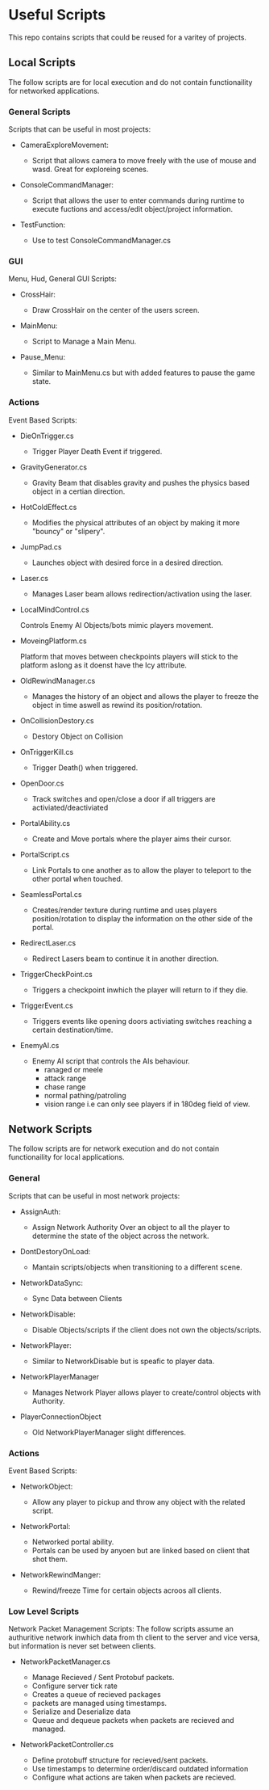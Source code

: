 # Useful Scripts

This repo contains scripts that could be reused for a varitey of projects.

## Local Scripts

The follow scripts are for local execution and do not contain functionaility for networked applications.

### General Scripts
Scripts that can be useful in most projects:


* CameraExploreMovement:

	- Script that allows camera to move freely with the use of mouse and wasd. Great for exploreing scenes.
	
* ConsoleCommandManager:
	
	- Script that allows the user to enter commands during runtime to execute fuctions and access/edit object/project information. 

* TestFunction:
	
	- Use to test ConsoleCommandManager.cs

### GUI
Menu, Hud, General GUI Scripts:

* CrossHair:
	
	- Draw CrossHair on the center of the users screen.

* MainMenu:
	
	- Script to Manage a Main Menu. 

* Pause_Menu:
	
	- Similar to MainMenu.cs but with added features to pause the game state.


### Actions

Event Based Scripts:


* DieOnTrigger.cs
	
	- Trigger Player Death Event if triggered.
	
* GravityGenerator.cs
	
	- Gravity Beam that disables gravity and pushes the physics based object in a certian direction.
	
* HotColdEffect.cs
	
	- Modifies the physical attributes of an object by making it more "bouncy" or "slipery".
	
* JumpPad.cs
	
	- Launches object with desired force in a desired direction.
	
* Laser.cs
	
	- Manages Laser beam allows redirection/activation using the laser.
	
* LocalMindControl.cs
	
	Controls Enemy AI Objects/bots mimic players movement.
	
* MoveingPlatform.cs
	
	Platform that moves between checkpoints players will stick to the platform aslong as it doenst have the Icy attribute.
	
* OldRewindManager.cs
	
	- Manages the history of an object and allows the player to freeze the object in time aswell as rewind its position/rotation.
	
* OnCollisionDestory.cs
	
	- Destory Object on Collision
	
* OnTriggerKill.cs
	
	- Trigger Death() when triggered.
	
* OpenDoor.cs
	
	- Track switches and open/close a door if all triggers are activiated/deactiviated
	
* PortalAbility.cs
	
	- Create and Move portals where the player aims their cursor.
	
* PortalScript.cs
	
	- Link Portals to one another as to allow the player to teleport to the other portal when touched.
	
* SeamlessPortal.cs
	
	- Creates/render texture during runtime and uses players position/rotation to display the information on the other side of the portal.	

* RedirectLaser.cs
	
	- Redirect Lasers beam to continue it in another direction.
	
* TriggerCheckPoint.cs
	
	- Triggers a checkpoint inwhich the player will return to if they die.
	
* TriggerEvent.cs
	
	- Triggers events like opening doors activiating switches reaching a certain destination/time.
	
* EnemyAI.cs
	
	- Enemy AI script that controls the AIs behaviour.
		- ranaged or meele
		- attack range
		- chase range
		- normal pathing/patroling
		- vision range i.e can only see players if in 180deg field of view.

## Network Scripts

The follow scripts are for network execution and do not contain functionaility for local applications.



### General
Scripts that can be useful in most  network projects:

* AssignAuth:
	
	- Assign Network Authority Over an object to all the player to determine the state of the object across the network.

* DontDestoryOnLoad:
	
	- Mantain scripts/objects when transitioning to a different scene.

* NetworkDataSync:
	
	- Sync Data between Clients
	
* NetworkDisable:
	
	- Disable Objects/scripts if the client does not own the objects/scripts.
	
* NetworkPlayer:
	
	- Similar to NetworkDisable but is speafic to player data.
	
* NetworkPlayerManager

	- Manages Network Player allows player to create/control objects with Authority.
	
* PlayerConnectionObject

	- Old NetworkPlayerManager slight differences.


### Actions
Event Based Scripts:


* NetworkObject:

	- Allow any player to pickup and throw any object with the related script.
	
* NetworkPortal:
	
	- Networked portal ability.
	- Portals can be used by anyoen but are linked based on client that shot them.

* NetworkRewindManger:
	
	- Rewind/freeze Time for certain objects acroos all clients.

### Low Level Scripts

Network Packet Management Scripts: The follow scripts assume an authuritive network inwhich data from th client to the server and vice versa, but information is never set between clients.


* NetworkPacketManager.cs
	
	- Manage Recieved / Sent Protobuf packets.
	- Configure server tick rate
	- Creates a queue of recieved packages
	- packets are managed using timestamps.
	- Serialize and Deserialize data
	- Queue and dequeue packets when packets are recieved and managed.
	
* NetworkPacketController.cs
	
	- Define protobuff structure for recieved/sent packets.
	- Use timestamps to determine order/discard outdated information
	- Configure what actions are taken when packets are recieved.




